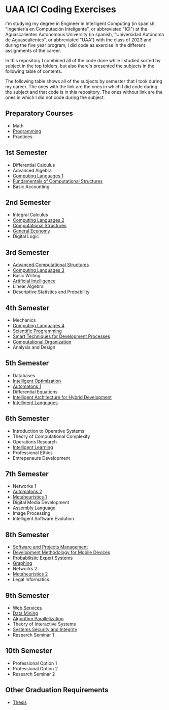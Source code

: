 # UAA ICI Coding Exercises

I'm studying my degree in Engineer in Intelligent Computing (in spanish, "Ingeniería en Computación Inteligente", or abbreviated "ICI") at the Aguascalientes Autonomous University (in spanish, "Universidad Autónoma de Aguascalientes", or abbreviated "UAA") with the class of 2023 and during the five year program, I did code as exercise in the different assignments of the career.

In this repository I combined all of the code done while I studied sorted by subject in the top folders, but also there's presented the subjects in the following table of contents.

The following table shows all of the subjects by semester that I took during my career. The ones with the link are the ones in which I did code during the subject and that code is in this repository. The ones without link are the ones in which I did not code during the subject.

## Preparatory Courses

- Math
- [Programming](01-PC-P-ClassExercises/README.md)
- Practices

## 1st Semester

- Differential Calculus
- Advanced Algebra
- [Computing Languages 1](02-S1-LC1-ClassExercises/README.md)
- [Fundamentals of Computational Structures](04-S1-FEC-GraphExercise/README.md)
- Basic Accounting

## 2nd Semester

- Integral Calculus
- [Computing Languages 2](06-S2-LC2-ClassExercises/README.md)
- [Computational Structures](07-S2-EC-ClassExercises/README.md)
- [General Economy](09-S2-EG-FirstUnitProject/README.md)
- Digital Logic

## 3rd Semester

- [Advanced Computational Structures](10-S3-ECA-ClassExercises/README.md)
- [Computing Languages 3](11-S3-LC3-ClassExercises/README.md)
- Basic Writing
- [Artificial Intelligence](12-S3-IA-ClassExercises/README.md)
- Linear Algebra
- Descriptive Statistics and Probability

## 4th Semester

- Mechanics
- [Computing Languages 4](13-S4-LC4-ClassExercises/README.md)
- [Scientific Programming](14-S4-PC-ClassExercises/README.md)
- [Smart Techniques for Development Processes](15-S4-TIPD-FinalProject/README.md)
- [Computational Organization](16-S4-OC-ClassExercises/README.md)
- Analysis and Design

## 5th Semester

- Databases
- [Intelligent Optimization](17-S5-OI-ClassExercises/README.md)
- [Automatons 1](18-S5-A1-FinalProject/README.md)
- Differential Equations
- [Intelligent Architecture for Hybrid Development](19-S5-AIDH-FinalProject/README.md)
- [Intelligent Languages](20-S5-LI-ClassExercises/README.md)

## 6th Semester

- Introduction to Operative Systems
- Theory of Computational Complexity
- Operations Research
- [Intelligent Learning](21-S6-AI-ClassExercises/README.md)
- Professional Ethics
- Entrepeneurs Development

## 7th Semester

- Networks 1
- [Automatons 2](22-S7-A2-ClassExercises/README.md)
- [Metaheuristics 1](23-S7-M1-ClassExercises/README.md)
- Digital Media Development
- [Assembly Language](24-S7-LE-ClassExercises/README.md)
- Image Processing
- Intelligent Software Evolution 

## 8th Semester

- [Software and Projects Management](25-S8-ASP-FinalProject/README.md)
- [Development Methodology for Mobile Devices](26-S8-MDDM-ClassExercises/README.md)
- [Probabilistic Expert Systems](27-S8-SEP-FinalProject/README.md)
- [Graphing](28-S8-G-ClassExercises/README.md)
- Networks 2
- [Metaheuristics 2](29-S8-M2-ClassExercises/README.md)
- Legal Informatics

## 9th Semester

- [Web Services](30-S9-SW-AppProject/README.md)
- [Data Mining](31-S9-MD-ClassExercises/README.md)
- [Algorithm Parallelization](32-S9-PA-ClassExercises/README.md)
- Theory of Interactive Systems
- [Systems Security and Integrity](33-S9-SIS-ClassExercises/README.md)
- Research Seminar 1

## 10th Semester

- Professional Option 1
- Professional Option 2
- Research Seminar 2

## Other Graduation Requirements

- [Thesis](https://github.com/Joul24py/UAA-ICI-Thesis)